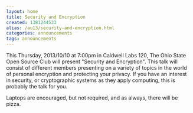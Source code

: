 ```yaml
---
layout: home
title: Security and Encryption
created: 1381244533
alias: /au13/security-and-encryption.html
categories: announcements
tags: announcements
---
```

This Thursday, 2013/10/10 at 7:00pm in Caldwell Labs 120, The Ohio State Open Source Club will present "Security and Encryption". This talk will consist of different members presenting on a variety of topics in the world of personal encryption and protecting your privacy. If you have an interest in security, or cryptographic systems as they apply computing, this is probably the talk for you.

Laptops are encouraged, but not required, and as always, there will be pizza.
